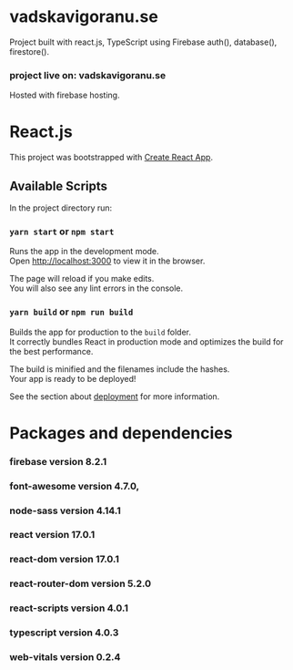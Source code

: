 # vadskavigoranu.se

Project built with react.js, TypeScript using Firebase auth(), database(), firestore().

### project live on: vadskavigoranu.se

Hosted with firebase hosting.

# React.js

This project was bootstrapped with [Create React App](https://github.com/facebook/create-react-app).

## Available Scripts

In the project directory run:

### `yarn start` or `npm start`

Runs the app in the development mode.\
Open [http://localhost:3000](http://localhost:3000) to view it in the browser.

The page will reload if you make edits.\
You will also see any lint errors in the console.

### `yarn build` or `npm run build`

Builds the app for production to the `build` folder.\
It correctly bundles React in production mode and optimizes the build for the best performance.

The build is minified and the filenames include the hashes.\
Your app is ready to be deployed!

See the section about [deployment](https://facebook.github.io/create-react-app/docs/deployment) for more information.

# Packages and dependencies

### firebase version 8.2.1

### font-awesome version 4.7.0,

### node-sass version 4.14.1

### react version 17.0.1

### react-dom version 17.0.1

### react-router-dom version 5.2.0

### react-scripts version 4.0.1

### typescript version 4.0.3

### web-vitals version 0.2.4
